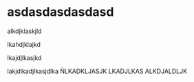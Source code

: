 # asdasdasdasdasd


alkdjklaskjld

lkahdjklajkd

lkajdjlkasjkd

lakjdlkadjlkasjdlka
ÑLKADKLJASJK
LKADJLKAS
ALKDJALDLJK

